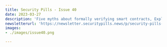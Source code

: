 ```yaml
---
title: Security Pills - Issue 40
date: 2023-03-27
description: 'Five myths about formally verifying smart contracts, Exploring unconfirmed transactions for effective Bitcoin address clustering'
newsletterurl: 'https://newsletter.securitypills.news/p/security-pills-issue-40'
images: 
- ./images/issue40.png

--- 
```

